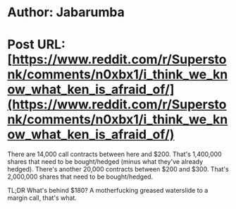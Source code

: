 # Author: Jabarumba
# Post URL: [https://www.reddit.com/r/Superstonk/comments/n0xbx1/i_think_we_know_what_ken_is_afraid_of/](https://www.reddit.com/r/Superstonk/comments/n0xbx1/i_think_we_know_what_ken_is_afraid_of/)


There are 14,000 call contracts between here and $200. That's 1,400,000 shares that need to be bought/hedged (minus what they've already hedged). There's another 20,000 contracts between $200 and $300. That's 2,000,000 shares that need to be bought/hedged.  
  
TL;DR What's behind $180? A motherfucking greased waterslide to a margin call, that's what.